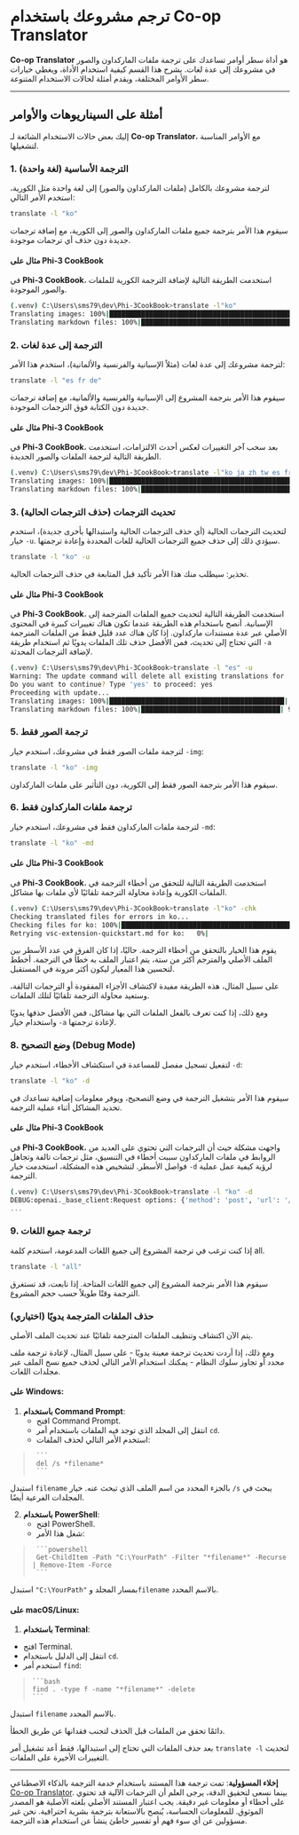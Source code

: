 <!--
CO_OP_TRANSLATOR_METADATA:
{
  "original_hash": "20943a46b11c6d74814f41a817a6db4c",
  "translation_date": "2025-10-15T02:18:42+00:00",
  "source_file": "getting_started/command-line-guide/translator-your-project.md",
  "language_code": "ar"
}
-->
# ترجم مشروعك باستخدام Co-op Translator

**Co-op Translator** هو أداة سطر أوامر تساعدك على ترجمة ملفات الماركداون والصور في مشروعك إلى عدة لغات. يشرح هذا القسم كيفية استخدام الأداة، ويغطي خيارات سطر الأوامر المختلفة، ويقدم أمثلة لحالات الاستخدام المتنوعة.

---

## أمثلة على السيناريوهات والأوامر

إليك بعض حالات الاستخدام الشائعة لـ **Co-op Translator**، مع الأوامر المناسبة لتشغيلها.

### 1. الترجمة الأساسية (لغة واحدة)

لترجمة مشروعك بالكامل (ملفات الماركداون والصور) إلى لغة واحدة مثل الكورية، استخدم الأمر التالي:

```bash
translate -l "ko"
```

سيقوم هذا الأمر بترجمة جميع ملفات الماركداون والصور إلى الكورية، مع إضافة ترجمات جديدة دون حذف أي ترجمات موجودة.

#### مثال على Phi-3 CookBook

في **Phi-3 CookBook**، استخدمت الطريقة التالية لإضافة الترجمة الكورية للملفات والصور الموجودة.

```bash
(.venv) C:\Users\sms79\dev\Phi-3CookBook>translate -l"ko"
Translating images: 100%|███████████████████████████████████████████████████| 276/276 [1:09:56<00:00, 15.37s/it]
Translating markdown files: 100%|████████████████████████████████████████████████| 153/153 [1:43:07<00:00, 241.31s/it]
```

### 2. الترجمة إلى عدة لغات

لترجمة مشروعك إلى عدة لغات (مثلاً الإسبانية والفرنسية والألمانية)، استخدم هذا الأمر:

```bash
translate -l "es fr de"
```

سيقوم هذا الأمر بترجمة المشروع إلى الإسبانية والفرنسية والألمانية، مع إضافة ترجمات جديدة دون الكتابة فوق الترجمات الموجودة.

#### مثال على Phi-3 CookBook

في **Phi-3 CookBook**، بعد سحب آخر التغييرات لعكس أحدث الالتزامات، استخدمت الطريقة التالية لترجمة الملفات والصور الجديدة.

```bash
(.venv) C:\Users\sms79\dev\Phi-3CookBook>translate -l"ko ja zh tw es fr" -a
Translating images: 100%|███████████████████████████████████████████████████| 273/273 [1:09:56<00:00, 15.37s/it]
Translating markdown files: 100%|████████████████████████████████████████████████| 6/6 [24:07<00:00, 241.31s/it]
```

### 3. تحديث الترجمات (حذف الترجمات الحالية)

لتحديث الترجمات الحالية (أي حذف الترجمات الحالية واستبدالها بأخرى جديدة)، استخدم خيار `-u`. سيؤدي ذلك إلى حذف جميع الترجمات الحالية للغات المحددة وإعادة ترجمتها.

```bash
translate -l "ko" -u
```

تحذير: سيطلب منك هذا الأمر تأكيد قبل المتابعة في حذف الترجمات الحالية.

#### مثال على Phi-3 CookBook

في **Phi-3 CookBook**، استخدمت الطريقة التالية لتحديث جميع الملفات المترجمة إلى الإسبانية. أنصح باستخدام هذه الطريقة عندما تكون هناك تغييرات كبيرة في المحتوى الأصلي عبر عدة مستندات ماركداون. إذا كان هناك عدد قليل فقط من الملفات المترجمة التي تحتاج إلى تحديث، فمن الأفضل حذف تلك الملفات يدويًا ثم استخدام طريقة `-a` لإضافة الترجمات المحدثة.

```bash
(.venv) C:\Users\sms79\dev\Phi-3CookBook>translate -l "es" -u
Warning: The update command will delete all existing translations for 'es' and re-translate everything.
Do you want to continue? Type 'yes' to proceed: yes
Proceeding with update...
Translating images: 100%|████████████████████████████████████████████| 150/150 [43:46<00:00, 15.55s/it]
Translating markdown files: 100%|███████████████████████████████████| 95/95 [1:40:27<00:00, 125.62s/it]
```

### 5. ترجمة الصور فقط

لترجمة ملفات الصور فقط في مشروعك، استخدم خيار `-img`:

```bash
translate -l "ko" -img
```

سيقوم هذا الأمر بترجمة الصور فقط إلى الكورية، دون التأثير على ملفات الماركداون.

### 6. ترجمة ملفات الماركداون فقط

لترجمة ملفات الماركداون فقط في مشروعك، استخدم خيار `-md`:

```bash
translate -l "ko" -md
```

#### مثال على Phi-3 CookBook

في **Phi-3 CookBook**، استخدمت الطريقة التالية للتحقق من أخطاء الترجمة في الملفات الكورية وإعادة محاولة الترجمة تلقائيًا لأي ملفات بها مشاكل.

```bash
(.venv) C:\Users\sms79\dev\Phi-3CookBook>translate -l"ko" -chk 
Checking translated files for errors in ko...
Checking files for ko: 100%|██████████████████████████████████████████████████| 95/95 [00:01<00:00, 65.47file/s]
Retrying vsc-extension-quickstart.md for ko:   0%|                                     | 0/17 [00:00<?, ?file/s] 
```

يقوم هذا الخيار بالتحقق من أخطاء الترجمة. حاليًا، إذا كان الفرق في عدد الأسطر بين الملف الأصلي والمترجم أكثر من ستة، يتم اعتبار الملف به خطأ في الترجمة. أخطط لتحسين هذا المعيار ليكون أكثر مرونة في المستقبل.

على سبيل المثال، هذه الطريقة مفيدة لاكتشاف الأجزاء المفقودة أو الترجمات التالفة، وستعيد محاولة الترجمة تلقائيًا لتلك الملفات.

ومع ذلك، إذا كنت تعرف بالفعل الملفات التي بها مشاكل، فمن الأفضل حذفها يدويًا واستخدام خيار `-a` لإعادة ترجمتها.

### 8. وضع التصحيح (Debug Mode)

لتفعيل تسجيل مفصل للمساعدة في استكشاف الأخطاء، استخدم خيار `-d`:

```bash
translate -l "ko" -d
```

سيقوم هذا الأمر بتشغيل الترجمة في وضع التصحيح، ويوفر معلومات إضافية تساعدك في تحديد المشاكل أثناء عملية الترجمة.

#### مثال على Phi-3 CookBook

في **Phi-3 CookBook**، واجهت مشكلة حيث أن الترجمات التي تحتوي على العديد من الروابط في ملفات الماركداون سببت أخطاء في التنسيق، مثل ترجمات تالفة وتجاهل فواصل الأسطر. لتشخيص هذه المشكلة، استخدمت خيار `-d` لرؤية كيفية عمل عملية الترجمة.

```bash
(.venv) C:\Users\sms79\dev\Phi-3CookBook>translate -l "ko" -d
DEBUG:openai._base_client:Request options: {'method': 'post', 'url': '/chat/completions', 'headers': {'api-key': 'af04e0bea45747d8a7b8c131c1971044'}, 'files': None, 'json_data': {'messages': [{'role': 'user', 'content': "Translate the following text to ko. NEVER ADD ANY EXTRA CONTENT OUTSIDE THE TRANSLATION. TRANSLATE ONLY WHAT IS GIVEN TO YOU.. MAINTAIN MARKDOWN FORMAT\n\n# Phi-3 Cookbook: Hands-On Examples with Microsoft's Phi-3 Models [![Open and use the samples in GitHub Codespaces](https://github.com/codespaces/badge.svg)](https://codespaces.new/microsoft/phi-3cookbook) [![Open in Dev Containers](https://img.shields.io/static/v1?style=for-the-badge&label=Dev%
...
```

### 9. ترجمة جميع اللغات

إذا كنت ترغب في ترجمة المشروع إلى جميع اللغات المدعومة، استخدم كلمة all.

```bash
translate -l "all"
```

سيقوم هذا الأمر بترجمة المشروع إلى جميع اللغات المتاحة. إذا تابعت، قد تستغرق الترجمة وقتًا طويلاً حسب حجم المشروع.

### حذف الملفات المترجمة يدويًا (اختياري)
يتم الآن اكتشاف وتنظيف الملفات المترجمة تلقائيًا عند تحديث الملف الأصلي.

ومع ذلك، إذا أردت تحديث ترجمة معينة يدويًا - على سبيل المثال، لإعادة ترجمة ملف محدد أو تجاوز سلوك النظام - يمكنك استخدام الأمر التالي لحذف جميع نسخ الملف عبر مجلدات اللغات.

#### على Windows:
1. **باستخدام Command Prompt**:
   - افتح Command Prompt.
   - انتقل إلى المجلد الذي توجد فيه الملفات باستخدام أمر `cd`.
   - استخدم الأمر التالي لحذف الملفات:
>      ```
>      del /s *filename*
>      ```
   استبدل `filename` بالجزء المحدد من اسم الملف الذي تبحث عنه. خيار `/s` يبحث في المجلدات الفرعية أيضًا.

2. **باستخدام PowerShell**:
   - افتح PowerShell.
   - شغل هذا الأمر:
>      ```powershell
>      Get-ChildItem -Path "C:\YourPath" -Filter "*filename*" -Recurse | Remove-Item -Force
>      ```
   استبدل `"C:\YourPath"` بمسار المجلد و`filename` بالاسم المحدد.

#### على macOS/Linux:
1. **باستخدام Terminal**:
  - افتح Terminal.
  - انتقل إلى الدليل باستخدام `cd`.
  - استخدم أمر `find`:
>     ```bash
>     find . -type f -name "*filename*" -delete
>     ```
  استبدل `filename` بالاسم المحدد.

دائمًا تحقق من الملفات قبل الحذف لتجنب فقدانها عن طريق الخطأ.

بعد حذف الملفات التي تحتاج إلى استبدالها، فقط أعد تشغيل أمر `translate -l` لتحديث التغييرات الأخيرة على الملفات.

---

**إخلاء المسؤولية**:
تمت ترجمة هذا المستند باستخدام خدمة الترجمة بالذكاء الاصطناعي [Co-op Translator](https://github.com/Azure/co-op-translator). بينما نسعى لتحقيق الدقة، يرجى العلم أن الترجمات الآلية قد تحتوي على أخطاء أو معلومات غير دقيقة. يجب اعتبار المستند الأصلي بلغته الأصلية هو المصدر الموثوق. للمعلومات الحساسة، يُنصح بالاستعانة بترجمة بشرية احترافية. نحن غير مسؤولين عن أي سوء فهم أو تفسير خاطئ ينشأ عن استخدام هذه الترجمة.